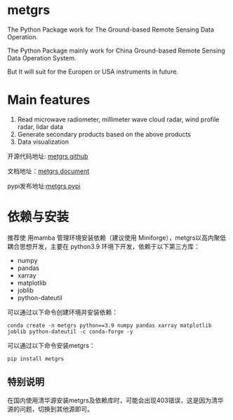 # metgrs
The Python Package work for The Ground-based Remote Sensing Data Operation.

The Python Package mainly work for China Ground-based Remote Sensing Data Operation System.

But It will suit for the Europen or USA instruments in future.

# Main features
1. Read microwave radiometer, millimeter wave cloud radar, wind profile radar, lidar data
2. Generate secondary products based on the above products
3. Data visualization

开源代码地址: [metgrs github](https://github.com/longtsing/metgrs)   

文档地址：[metgrs document](https://longtsing.github.io/metgrs/)

pypi发布地址:[metgrs pypi](https://pypi.org/project/metgrs/)

# 依赖与安装
推荐使 用mamba 管理环境安装依赖（建议使用 Miniforge），metgrs以高内聚低耦合思想开发，主要在 python3.9 环境下开发，依赖于以下第三方库：
- numpy
- pandas
- xarray
- matplotlib
- joblib
- python-dateutil

可以通过以下命令创建环境并安装依赖：
```shell
conda create -n metgrs python==3.9 numpy pandas xarray matplotlib joblib python-dateutil -c conda-forge -y
```
可以通过以下命令安装metgrs：
```shell
pip install metgrs
```
## 特别说明
在国内使用清华源安装metgrs及依赖库时，可能会出现403错误，这是因为清华源的问题，切换到其他源即可。